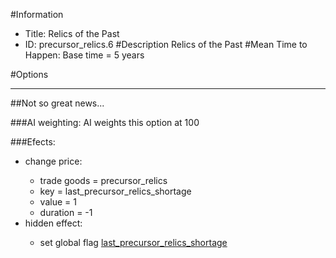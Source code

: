 #Information
 - Title: Relics of the Past
 - ID: precursor_relics.6
#Description
Relics of the Past
#Mean Time to Happen:
Base time = 5 years

#Options

___
##Not so great news...

###AI weighting:
AI weights this option at 100


###Efects:<ul><li>change price:</li><ul><li>trade goods = precursor_relics</li><li>key = last_precursor_relics_shortage</li><li>value = 1</li><li>duration = -1</li></ul><li>hidden effect:</li><ul><li>set global flag [last_precursor_relics_shortage](../flags/last_precursor_relics_shortage.md)</li></ul></ul>
